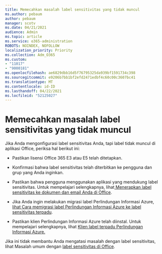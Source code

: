 ```yaml
---
title: Memecahkan masalah label sensitivitas yang tidak muncul
ms.author: pebaum
author: pebaum
manager: scotv
ms.date: 04/21/2021
audience: Admin
ms.topic: article
ms.service: o365-administration
ROBOTS: NOINDEX, NOFOLLOW
localization_priority: Priority
ms.collection: Adm_O365
ms.custom:
- "11017"
- "9000181"
ms.openlocfilehash: ae6829dbb16d5f76795325da939bf1591734c398
ms.sourcegitcommit: e9206b7bb1bf2efd2471edbf4c60c00c3607bc41
ms.translationtype: MT
ms.contentlocale: id-ID
ms.lasthandoff: 04/22/2021
ms.locfileid: "52125027"
---
```

# <a name="troubleshoot-sensitivity-labels-not-appearing"></a>Memecahkan masalah label sensitivitas yang tidak muncul

Jika Anda mengonfigurasi label sensitivitas Anda, tapi label tidak muncul di aplikasi Office, periksa hal berikut ini:

- Pastikan lisensi Office 365 E3 atau E5 telah ditetapkan.

- Konfirmasi bahwa label sensitivitas telah diterbitkan ke pengguna dan grup yang Anda inginkan.

- Pastikan bahwa pengguna menggunakan aplikasi yang mendukung label sensitivitas. Untuk mempelajari selengkapnya, lihat[ Menerapkan label sensitivitas ke dokumen dan email Anda di Office](https://go.microsoft.com/fwlink/?linkid=2106446).

- Jika Anda ingin melakukan migrasi label Perlindungan Informasi Azure, [lihat Cara memigrasi label Perlindungan Informasi Azure ke label sensitivitas terpadu](https://go.microsoft.com/fwlink/?linkid=2106056).

- Pastikan klien Perlindungan Informasi Azure telah diinstal. Untuk mempelajari selengkapnya, lihat [Klien label terpadu Perlindungan Informasi Azure.](https://go.microsoft.com/fwlink/?linkid=2106374)

Jika ini tidak membantu Anda mengatasi masalah dengan label sensitivitas, lihat Masalah umum dengan [label sensitivitas di Office](https://go.microsoft.com/fwlink/?linkid=2106447).